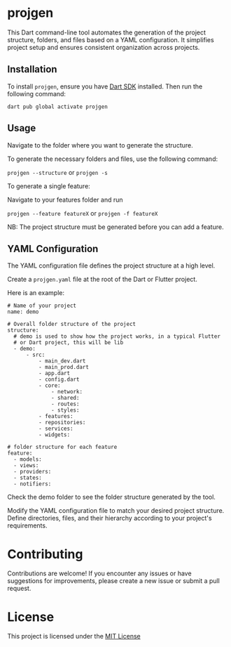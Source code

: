 # projgen

This Dart command-line tool automates the generation of the project structure, folders, and files based on a YAML configuration. It simplifies project setup and ensures consistent organization across projects.

## Installation

To install `projgen`, ensure you have [Dart SDK](https://dart.dev/get-dart) installed. Then run the following command:

`dart pub global activate projgen`

## Usage

Navigate to the folder where you want to generate the structure.

To generate the necessary folders and files, use the following command:

`projgen --structure` or `projgen -s`

To generate a single feature:

Navigate to your features folder and run

`projgen --feature featureX` or `projgen -f featureX`

NB: The project structure must be generated before you can add a feature.

## YAML Configuration

The YAML configuration file defines the project structure at a high level.

Create a `projgen.yaml` file at the root of the Dart or Flutter project.

Here is an example:

```
# Name of your project
name: demo

# Overall folder structure of the project
structure:
  # demo is used to show how the project works, in a typical Flutter
  # or Dart project, this will be lib
  - demo:
      - src:
          - main_dev.dart
          - main_prod.dart
          - app.dart
          - config.dart
          - core:
              - network:
              - shared:
              - routes:
              - styles:
          - features:
          - repositories:
          - services:
          - widgets:

# folder structure for each feature
feature:
  - models:
  - views:
  - providers:
  - states:
  - notifiers:
```

Check the demo folder to see the folder structure generated by the tool.

Modify the YAML configuration file to match your desired project structure. Define directories, files, and their hierarchy according to your project's requirements.

# Contributing

Contributions are welcome! If you encounter any issues or have suggestions for improvements, please create a new issue or submit a pull request.

# License

This project is licensed under the [MIT License](https://opensource.org/license/mit/)
